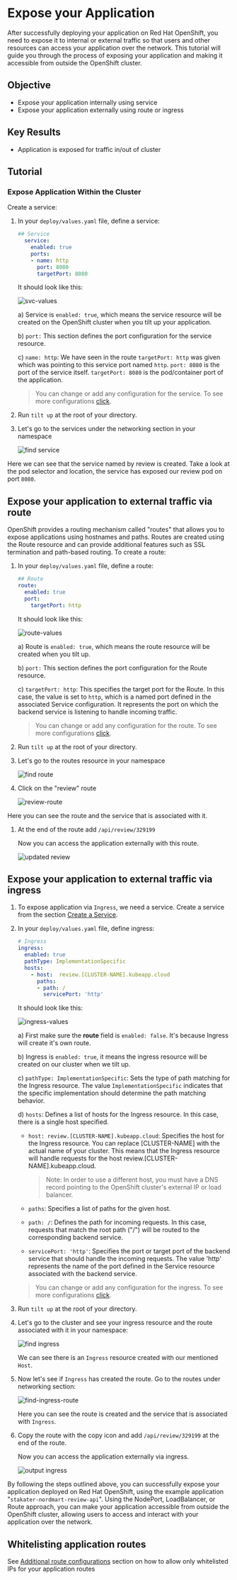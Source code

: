# Expose your Application

After successfully deploying your application on Red Hat OpenShift, you need to expose it to internal or external traffic so that users and other resources can access your application over the network. This tutorial will guide you through the process of exposing your application and making it accessible from outside the OpenShift cluster.

## Objective

- Expose your application internally using service
- Expose your application externally using route or ingress

## Key Results

- Application is exposed for traffic in/out of cluster

## Tutorial

### Expose Application Within the Cluster

Create a service:

1. In your `deploy/values.yaml` file, define a service:

    ```yaml
    ## Service
      service:
        enabled: true
        ports:
        - name: http
          port: 8080
          targetPort: 8080
    ```

    It should look like this:

    ![svc-values](images/svc-values.png)

    a) Service is `enabled: true`, which means the service resource will be created on the OpenShift cluster when you tilt up your application.

    b) `port:` This section defines the port configuration for the service resource.

    c) `name: http`: We have seen in the route `targetPort: http` was given which was pointing to this service port named `http`. `port: 8080` is the port of the service itself. `targetPort: 8080` is the pod/container port of the application.

      > You can change or add any configuration for the service. To see more configurations [click](https://github.com/stakater/application.git).

1. Run `tilt up` at the root of your directory.

1. Let's go to the services under the networking section in your namespace

      ![find service](images/svc.png)

  Here we can see that the service named by review is created. Take a look at the pod selector and location, the service has exposed our review pod on port `8080`.

## Expose your application to external traffic via route

OpenShift provides a routing mechanism called "routes" that allows you to expose applications using hostnames and paths. Routes are created using the Route resource and can provide additional features such as SSL termination and path-based routing. To create a route:

1. In your `deploy/values.yaml` file, define a route:

    ```yaml
    ## Route
    route:
      enabled: true
      port:
        targetPort: http
    ```

    It should look like this:

    ![route-values](images/route-values.png)

    a) Route is `enabled: true`, which means the route resource will be created when you tilt up.

    b) `port:` This section defines the port configuration for the Route resource.

    c) `targetPort: http`: This specifies the target port for the Route. In this case, the value is set to `http`, which is a named port defined in the associated Service configuration. It represents the port on which the backend service is listening to handle incoming traffic.

    > You can change or add any configuration for the route. To see more configurations [click](https://github.com/stakater/application.git).

1. Run `tilt up` at the root of your directory.

1. Let's go to the routes resource in your namespace

    ![find route](images/find-route.png)

1. Click on the "review" route

    ![review-route](images/review-route.png)

  Here you can see the route and the service that is associated with it.

1. At the end of the route add `/api/review/329199`

    Now you can access the application externally with this route.

    ![updated review](./../04-deploy-app/images/product-review-json-after-change.png)

## Expose your application to external traffic via ingress

1. To expose application via `Ingress`, we need a service. Create a service from the section [Create a Service](#expose-application-within-the-cluster).

1. In your `deploy/values.yaml` file, define ingress:

    ```yaml
    # Ingress
    ingress:
      enabled: true
      pathType: ImplementationSpecific
      hosts:
        - host:  review.[CLUSTER-NAME].kubeapp.cloud
          paths:
          - path: /
            servicePort: 'http'
    ```

    It should look like this:

    ![ingress-values](images/ingress-values.png)

    a) First make sure the **route** field is `enabled: false`. It's because Ingress will create it's own route.

    b) Ingress is `enabled: true`, it means the ingress resource will be created on our cluster when we tilt up.

    c) `pathType: ImplementationSpecific`: Sets the type of path matching for the Ingress resource. The value `ImplementationSpecific` indicates that the specific implementation should determine the path matching behavior.

    d) `hosts`: Defines a list of hosts for the Ingress resource. In this case, there is a single host specified.

      - `host: review.[CLUSTER-NAME].kubeapp.cloud`: Specifies the host for the Ingress resource. You can replace [CLUSTER-NAME] with the actual name of your cluster. This means that the Ingress resource will handle requests for the host review.[CLUSTER-NAME].kubeapp.cloud.

        > Note: In order to use a different host, you must have a DNS record pointing to the OpenShift cluster's external IP or load balancer.

      - `paths`: Specifies a list of paths for the given host.

      - `path: /`: Defines the path for incoming requests. In this case, requests that match the root path ("/") will be routed to the corresponding backend service.

      - `servicePort: 'http'`: Specifies the port or target port of the backend service that should handle the incoming requests. The value 'http' represents the name of the port defined in the Service resource associated with the backend service.

    > You can change or add any configuration for the ingress. To see more configurations [click](https://github.com/stakater/application.git).

1. Run `tilt up` at the root of your directory.

1. Let's go to the cluster and see your ingress resource and the route associated with it in your namespace:

    ![find ingress](images/find-ingress.png)

    We can see there is an `Ingress` resource created with our mentioned `Host`.

1. Now let's see if `Ingress` has created the route. Go to the routes under networking section:

    ![find-ingress-route](images/find-ingress-route.png)

   Here you can see the route is created and the service that is associated with `Ingress`.

1. Copy the route with the copy icon and add `/api/review/329199` at the end of the route.

    Now you can access the application externally via ingress.

    ![output ingress](images/output.png)

By following the steps outlined above, you can successfully expose your application deployed on Red Hat OpenShift, using the example application "`stakater-nordmart-review-api`". Using the NodePort, LoadBalancer, or Route approach, you can make your application accessible from outside the OpenShift cluster, allowing users to access and interact with your application over the network.

## Whitelisting application routes

See [Additional route configurations](../../../../for-administrators/secure-your-cluster/secure-routes.md#additional-route-configuration) section on how to allow only whitelisted IPs for your application routes
